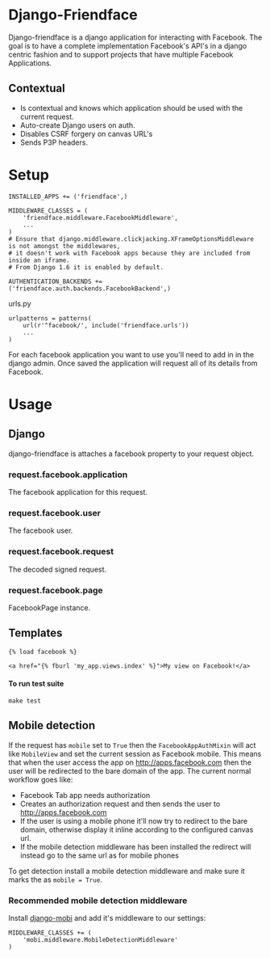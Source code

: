 # Django-Friendface

Django-friendface is a django application for interacting with Facebook. The
goal is to have a complete implementation Facebook's API's in a django centric
fashion and to support projects that have multiple Facebook Applications.

## Contextual

* Is contextual and knows which application should be used with the current
request.
* Auto-create Django users on auth.
* Disables CSRF forgery on canvas URL's
* Sends P3P headers.


# Setup

    INSTALLED_APPS += ('friendface',)

    MIDDLEWARE_CLASSES = (
        'friendface.middleware.FacebookMiddleware',
        ...
    )
    # Ensure that django.middleware.clickjacking.XFrameOptionsMiddleware is not amongst the middlewares,
    # it doesn't work with Facebook apps because they are included from inside an iframe.
    # From Django 1.6 it is enabled by default.

    AUTHENTICATION_BACKENDS += ('friendface.auth.backends.FacebookBackend',)
    
urls.py

    urlpatterns = patterns(
        url(r'^facebook/', include('friendface.urls'))
        ...
    )

For each facebook  application you want to use you'll need to add in in the 
django admin. Once saved the application will request all of its details from Facebook.


# Usage

## Django

django-friendface is attaches a facebook property to your request object.

### request.facebook.application

The facebook application for this request.

### request.facebook.user

The facebook user.

### request.facebook.request

The decoded signed request.

### request.facebook.page

FacebookPage instance.

## Templates

    {% load facebook %}

    <a href="{% fburl 'my_app.views.index' %}">My view on Facebook!</a>


#### To run test suite

    make test

## Mobile detection

If the request has `mobile` set to `True` then the
`FacebookAppAuthMixin` will act like `MobileView` and set the current
session as Facebook mobile. This means that when the user access the
app on http://apps.facebook.com then the user will be redirected to
the bare domain of the app. The current normal workflow goes like:

- Facebook Tab app needs authorization
- Creates an authorization request and then sends the user to
  http://apps.facebook.com
- If the user is using a mobile phone it'll now try to redirect to the
  bare domain, otherwise display it inline according to the
  configured canvas url.
- If the mobile detection middleware has been installed the redirect will
  instead go to the same url as for mobile phones

To get detection install a mobile detection middleware and make sure
it marks the as `mobile = True`.

### Recommended mobile detection middleware

Install [django-mobi](https://pypi.python.org/pypi/django-mobi/) and
add it's middleware to our settings:

    MIDDLEWARE_CLASSES += (
        'mobi.middleware.MobileDetectionMiddleware'
    )
